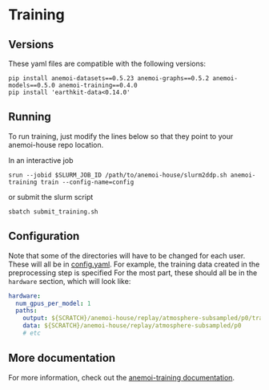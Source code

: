 # Training

## Versions

These yaml files are compatible with the following versions:

```
pip install anemoi-datasets==0.5.23 anemoi-graphs==0.5.2 anemoi-models==0.5.0 anemoi-training==0.4.0
pip install 'earthkit-data<0.14.0'
```

## Running

To run training, just modify the lines below so that they point to your
anemoi-house repo location.

In an interactive job

```
srun --jobid $SLURM_JOB_ID /path/to/anemoi-house/slurm2ddp.sh anemoi-training train --config-name=config
```

or submit the slurm script

```
sbatch submit_training.sh
```

## Configuration

Note that some of the directories will have to be changed for each user.
These will all be in [config.yaml](./config.yaml).
For example, the training data created in the preprocessing step is specified
For the most part, these should all be in the `hardware` section, which will
look like:

```yaml
hardware:
  num_gpus_per_model: 1
  paths:
    output: ${SCRATCH}/anemoi-house/replay/atmosphere-subsampled/p0/training-output
    data: ${SCRATCH}/anemoi-house/replay/atmosphere-subsampled/p0
    # etc
```

## More documentation

For more information, check out the
[anemoi-training documentation](https://anemoi.readthedocs.io/projects/training/en/latest/).
